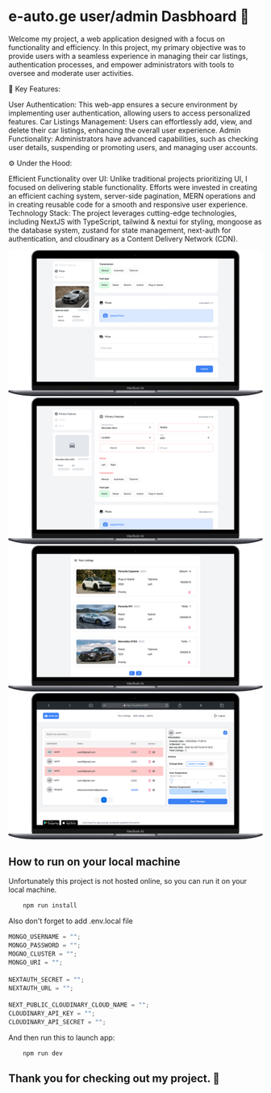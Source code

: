 # e-auto.ge user/admin Dasbhoard 🚙

Welcome my project, a web application designed with a focus on functionality and efficiency. In this project, my primary objective was to provide users with a seamless experience in managing their car listings, authentication processes, and empower administrators with tools to oversee and moderate user activities.

🚗 Key Features:

User Authentication: This web-app ensures a secure environment by implementing user authentication, allowing users to access personalized features.
Car Listings Management: Users can effortlessly add, view, and delete their car listings, enhancing the overall user experience.
Admin Functionality: Administrators have advanced capabilities, such as checking user details, suspending or promoting users, and managing user accounts.

⚙️ Under the Hood:

Efficient Functionality over UI: Unlike traditional projects prioritizing UI, I focused on delivering stable functionality. Efforts were invested in creating an efficient caching system, server-side pagination, MERN operations and in creating reusable code for a smooth and responsive user experience.
Technology Stack: The project leverages cutting-edge technologies, including NextJS with TypeScript, tailwind & nextui for styling, mongoose as the database system, zustand for state management, next-auth for authentication, and cloudinary as a Content Delivery Network (CDN).

![App Screenshot](./pngs/add-listing-page.png)
![App Screenshot](./pngs/add-listing-not-filled.png)
![App Screenshot](./pngs/listings-page.png)
![App Screenshot](./pngs/admin-page.png)

## How to run on your local machine

Unfortunately this project is not hosted online, so you can run it on your local machine.

```javascript
    npm run install
```

Also don't forget to add .env.local file

```javascript
MONGO_USERNAME = "";
MONGO_PASSWORD = "";
MOGNO_CLUSTER = "";
MONGO_URI = "";

NEXTAUTH_SECRET = "";
NEXTAUTH_URL = "";

NEXT_PUBLIC_CLOUDINARY_CLOUD_NAME = "";
CLOUDINARY_API_KEY = "";
CLOUDINARY_API_SECRET = "";
```

And then run this to launch app:

```javascript
    npm run dev
```

## Thank you for checking out my project. 🙂
